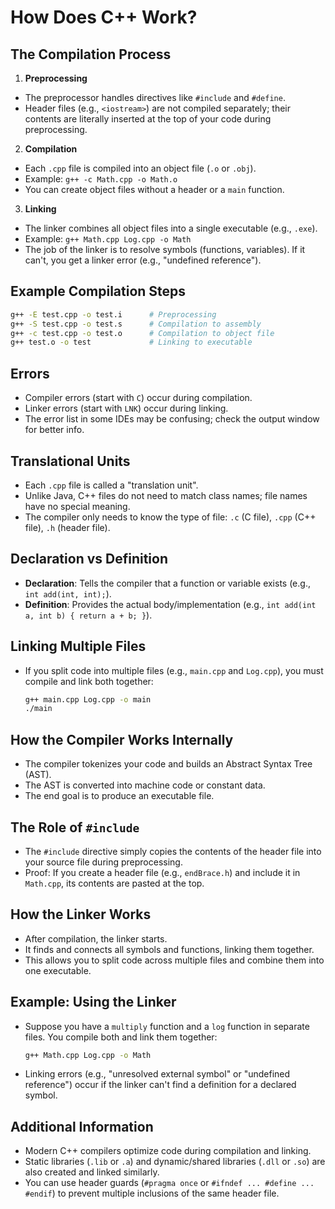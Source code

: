 
# How Does C++ Work?

## The Compilation Process

1. **Preprocessing**
  - The preprocessor handles directives like `#include` and `#define`.
  - Header files (e.g., `<iostream>`) are not compiled separately; their contents are literally inserted at the top of your code during preprocessing.

2. **Compilation**
  - Each `.cpp` file is compiled into an object file (`.o` or `.obj`).
  - Example: `g++ -c Math.cpp -o Math.o`
  - You can create object files without a header or a `main` function.

3. **Linking**
  - The linker combines all object files into a single executable (e.g., `.exe`).
  - Example: `g++ Math.cpp Log.cpp -o Math`
  - The job of the linker is to resolve symbols (functions, variables). If it can't, you get a linker error (e.g., "undefined reference").

## Example Compilation Steps

```sh
g++ -E test.cpp -o test.i      # Preprocessing
g++ -S test.cpp -o test.s      # Compilation to assembly
g++ -c test.cpp -o test.o      # Compilation to object file
g++ test.o -o test             # Linking to executable
```

## Errors

- Compiler errors (start with `C`) occur during compilation.
- Linker errors (start with `LNK`) occur during linking.
- The error list in some IDEs may be confusing; check the output window for better info.

## Translational Units

- Each `.cpp` file is called a "translation unit".
- Unlike Java, C++ files do not need to match class names; file names have no special meaning.
- The compiler only needs to know the type of file: `.c` (C file), `.cpp` (C++ file), `.h` (header file).

## Declaration vs Definition

- **Declaration**: Tells the compiler that a function or variable exists (e.g., `int add(int, int);`).
- **Definition**: Provides the actual body/implementation (e.g., `int add(int a, int b) { return a + b; }`).

## Linking Multiple Files

- If you split code into multiple files (e.g., `main.cpp` and `Log.cpp`), you must compile and link both together:
  ```sh
  g++ main.cpp Log.cpp -o main
  ./main
  ```

## How the Compiler Works Internally

- The compiler tokenizes your code and builds an Abstract Syntax Tree (AST).
- The AST is converted into machine code or constant data.
- The end goal is to produce an executable file.

## The Role of `#include`

- The `#include` directive simply copies the contents of the header file into your source file during preprocessing.
- Proof: If you create a header file (e.g., `endBrace.h`) and include it in `Math.cpp`, its contents are pasted at the top.

## How the Linker Works

- After compilation, the linker starts.
- It finds and connects all symbols and functions, linking them together.
- This allows you to split code across multiple files and combine them into one executable.

## Example: Using the Linker

- Suppose you have a `multiply` function and a `log` function in separate files. You compile both and link them together:
  ```sh
  g++ Math.cpp Log.cpp -o Math
  ```
- Linking errors (e.g., "unresolved external symbol" or "undefined reference") occur if the linker can't find a definition for a declared symbol.

## Additional Information

- Modern C++ compilers optimize code during compilation and linking.
- Static libraries (`.lib` or `.a`) and dynamic/shared libraries (`.dll` or `.so`) are also created and linked similarly.
- You can use header guards (`#pragma once` or `#ifndef ... #define ... #endif`) to prevent multiple inclusions of the same header file.

